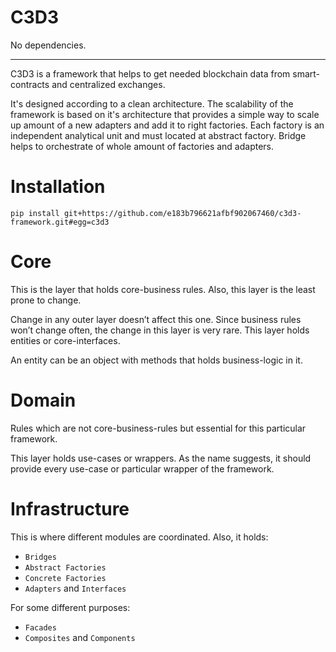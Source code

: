 # C3D3

No dependencies.

---

C3D3 is a framework that helps to get needed blockchain data from smart-contracts and centralized exchanges. 

It's designed according to a clean architecture. The scalability of the framework is based on it's architecture that provides a simple way to scale up amount of a new adapters and add it to right factories. Each factory is an independent analytical unit and must located at abstract factory. Bridge helps to orchestrate of whole amount of factories and adapters.

# Installation
```
pip install git+https://github.com/e183b796621afbf902067460/c3d3-framework.git#egg=c3d3
```

# Core
This is the layer that holds core-business rules. Also, this layer is the least prone to change. 

Change in any outer layer doesn’t affect this one. Since business rules won’t change often, the change in this layer is very rare. This layer holds entities or core-interfaces. 

An entity can be an object with methods that holds business-logic in it.

# Domain
Rules which are not core-business-rules but essential for this particular framework. 

This layer holds use-cases or wrappers. As the name suggests, it should provide every use-case or particular wrapper of the framework.

# Infrastructure
This is where different modules are coordinated. Also, it holds:
- `Bridges`
- `Abstract Factories`
- `Concrete Factories`
- `Adapters` and `Interfaces`

For some different purposes:
- `Facades`
- `Composites` and `Components`


